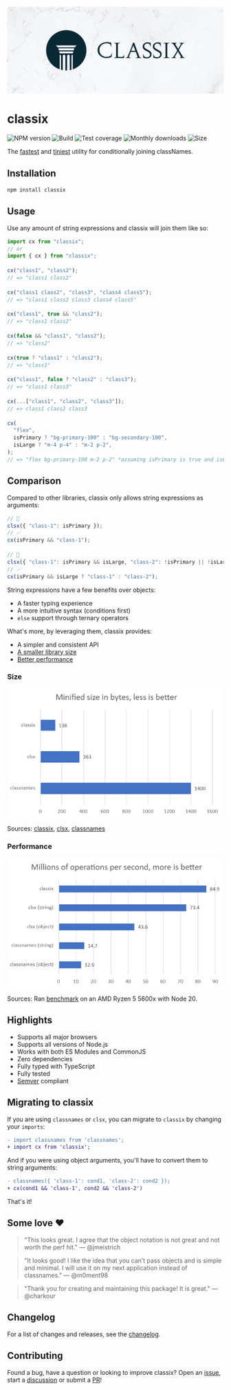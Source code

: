 ![Banner](media/banner.jpg)

# classix

![NPM version](https://img.shields.io/npm/v/classix?style=flat-square)
![Build](https://img.shields.io/github/actions/workflow/status/alexnault/classix/ci-and-publish.yml?branch=main&style=flat-square)
![Test coverage](https://img.shields.io/codecov/c/github/alexnault/classix?style=flat-square)
![Monthly downloads](https://img.shields.io/npm/dm/classix?style=flat-square)
![Size](https://img.shields.io/badge/dynamic/json?color=blue&label=size&query=$.size.uncompressedSize&url=https://deno.bundlejs.com?q=classix&style=flat-square)

The [fastest](#performance) and [tiniest](#size) utility for conditionally joining classNames.

## Installation

```bash
npm install classix
```

## Usage

Use any amount of string expressions and classix will join them like so:

```js
import cx from "classix";
// or
import { cx } from "classix";

cx("class1", "class2");
// => "class1 class2"

cx("class1 class2", "class3", "class4 class5");
// => "class1 class2 class3 class4 class5"

cx("class1", true && "class2");
// => "class1 class2"

cx(false && "class1", "class2");
// => "class2"

cx(true ? "class1" : "class2");
// => "class1"

cx("class1", false ? "class2" : "class3");
// => "class1 class3"

cx(...["class1", "class2", "class3"]);
// => class1 class2 class3

cx(
  "flex",
  isPrimary ? "bg-primary-100" : "bg-secondary-100",
  isLarge ? "m-4 p-4" : "m-2 p-2",
);
// => "flex bg-primary-100 m-2 p-2" *assuming isPrimary is true and isLarge is false
```

## Comparison

Compared to other libraries, classix only allows string expressions as arguments:

```js
// 🚫
clsx({ "class-1": isPrimary });
// ✅
cx(isPrimary && "class-1");

// 🚫
clsx({ "class-1": isPrimary && isLarge, "class-2": !isPrimary || !isLarge });
// ✅
cx(isPrimary && isLarge ? "class-1" : "class-2");
```

String expressions have a few benefits over objects:

- A faster typing experience
- A more intuitive syntax (conditions first)
- `else` support through ternary operators

What's more, by leveraging them, classix provides:

- A simpler and consistent API
- [A smaller library size](#size)
- [Better performance](#performance)

### Size

![Size comparison chart](media/size.png)

Sources: [classix](https://deno.bundlejs.com?q=classix), [clsx](https://deno.bundlejs.com?q=clsx), [classnames](https://deno.bundlejs.com?q=classnames)

### Performance

![Performance comparison chart](media/perf.png)

Sources: Ran [benchmark](benchmark/) on an AMD Ryzen 5 5600x with Node 20.

## Highlights

- Supports all major browsers
- Supports all versions of Node.js
- Works with both ES Modules and CommonJS
- Zero dependencies
- Fully typed with TypeScript
- Fully tested
- [Semver](https://semver.org/) compliant

## Migrating to classix

If you are using `classnames` or `clsx`, you can migrate to `classix` by changing your `imports`:

```diff
- import classnames from 'classnames';
+ import cx from 'classix';
```

And if you were using object arguments, you'll have to convert them to string arguments:

```diff
- classnames({ 'class-1': cond1, 'class-2': cond2 });
+ cx(cond1 && 'class-1', cond2 && 'class-2')
```

That's it!

## Some love ❤️

> "This looks great. I agree that the object notation is not great and not worth the perf hit." — @jmeistrich

> "It looks good! I like the idea that you can’t pass objects and is simple and minimal. I will use it on my next application instead of classnames." — @m0ment98

> "Thank you for creating and maintaining this package! It is great." — @charkour

## Changelog

For a list of changes and releases, see the [changelog](https://github.com/alexnault/classix/releases).

## Contributing

Found a bug, have a question or looking to improve classix? Open an [issue](https://github.com/alexnault/classix/issues/new), start a [discussion](https://github.com/alexnault/classix/discussions/new) or submit a [PR](https://github.com/alexnault/classix/fork)!
